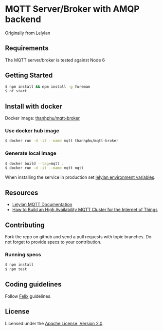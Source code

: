 # MQTT Server/Broker with AMQP backend
Originally from Lelylan
## Requirements

The MQTT server/broker is tested against Node 6

## Getting Started

```bash
$ npm install && npm install -g foreman
$ nf start
```

## Install with docker
Docker image: [thanhphu/mqtt-broker](https://hub.docker.com/r/thanhphu/mqtt-broker/)

### Use docker hub image
```bash
$ docker run -d -it --name mqtt thanhphu/mqtt-broker
```

### Generate local image
```bash
$ docker build --tag=mqtt .
$ docker run -d -it --name mqtt mqtt
```

When installing the service in production set [lelylan environment variables](https://github.com/lelylan/lelylan/blob/master/README.md#production).


## Resources

* [Lelylan MQTT Documentation](http://dev.lelylan.com/api#api-physical-mqtt)
* [How to Build an High Availability MQTT Cluster for the Internet of Things](https://medium.com/@lelylan/how-to-build-an-high-availability-mqtt-cluster-for-the-internet-of-things-8011a06bd000)

## Contributing

Fork the repo on github and send a pull requests with topic branches.
Do not forget to provide specs to your contribution.

### Running specs

```bash
$ npm install
$ npm test
```

## Coding guidelines

Follow [Felix](http://nodeguide.com/style.html) guidelines.

## License

Licensed under the [Apache License, Version 2.0](http://www.apache.org/licenses/LICENSE-2.0).
